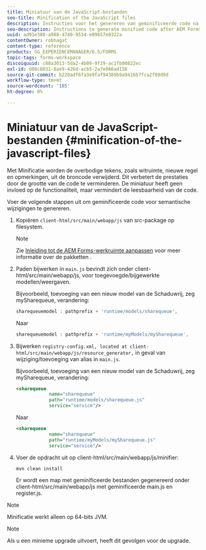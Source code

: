```yaml
---
title: Miniatuur van de JavaScript-bestanden
seo-title: Minification of the JavaScript files
description: Instructies voor het genereren van geminificeerde code na aanpassingen in de AEM Forms-werkruimte om de JS-bestanden voor het web te optimaliseren.
seo-description: Instructions to generate minified code after AEM Forms workspace customizations to optimize the JS files for the web.
uuid: ad91e380-a988-4740-9534-e09657e0322a
contentOwner: robhagat
content-type: reference
products: SG_EXPERIENCEMANAGER/6.5/FORMS
topic-tags: forms-workspace
discoiquuid: c88a3013-5da2-4b09-9f29-ac1fb00822ec
exl-id: d88c6831-8ae9-426d-acb5-2a7e066ad158
source-git-commit: b220adf6fa3e9faf94389b9a9416b7fca2f89d9d
workflow-type: tm+mt
source-wordcount: '185'
ht-degree: 0%

---
```


# Miniatuur van de JavaScript-bestanden {#minification-of-the-javascript-files}

Met Minificatie worden de overbodige tekens, zoals witruimte, nieuwe regel en opmerkingen, uit de broncode verwijderd. Dit verbetert de prestaties door de grootte van de code te verminderen. De miniatuur heeft geen invloed op de functionaliteit, maar vermindert de leesbaarheid van de code.

Voer de volgende stappen uit om geminificeerde code voor semantische wijzigingen te genereren.

1. Kopiëren `client-html/src/main/webapp/js` van src-package op filesystem.

   >[!NOTE]
   >
   >Zie [Inleiding tot de AEM Forms-werkruimte aanpassen](/help/forms/using/introduction-customizing-html-workspace.md) voor meer informatie over de pakketten .

1. Paden bijwerken in `main.js` bevindt zich onder client-html/src/main/webapp/js, voor toegevoegde/bijgewerkte modellen/weergaven.

   Bijvoorbeeld, toevoeging van een nieuw model van de Schaduwrij, zeg mySharequeue, verandering:

   ```javascript
   sharequeuemodel : pathprefix + 'runtime/models/sharequeue',
   ```

   Naar

   ```javascript
   sharequeuemodel : pathprefix + 'runtime/myModels/mySharequeue',
   ```

1. Bijwerken `registry-config.xml, located at client-html/src/main/webapp/js/resource_generator,` in geval van wijziging/toevoeging van alias in `main.js`.

   Bijvoorbeeld, toevoeging van een nieuw model van de Schaduwrij, zeg mySharequeue, verandering:

   ```xml
   <sharequeue
               name="sharequeue"
               path="runtime/models/sharequeue.js"
               service="service"/>
   ```

   Naar

   ```xml
   <sharequeue
               name="sharequeue"
               path="runtime/myModels/mySharequeue.js"
               service="service"/>
   ```

1. Voer de opdracht uit op client-html/src/main/webapp/js/minifier:

   ```shell
   mvn clean install
   ```

   Er wordt een map met geminificeerde bestanden gegenereerd onder client-html/src/main/webapp/js met geminificeerde main.js en register.js.

>[!NOTE]
>
>Minificatie werkt alleen op 64-bits JVM.

>[!NOTE]
>
>Als u een minieme upgrade uitvoert, heeft dit gevolgen voor de upgrade.
